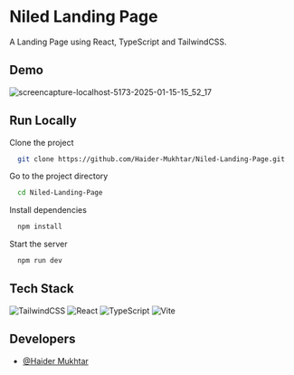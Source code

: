 
# Niled Landing Page

A Landing Page using React, TypeScript and TailwindCSS.

## Demo

![screencapture-localhost-5173-2025-01-15-15_52_17](https://github.com/user-attachments/assets/162eaf76-51ef-4a45-97f0-1669a5db5de9)


## Run Locally

Clone the project

```bash
  git clone https://github.com/Haider-Mukhtar/Niled-Landing-Page.git
```

Go to the project directory

```bash
  cd Niled-Landing-Page
```

Install dependencies

```bash
  npm install
```

Start the server

```bash
  npm run dev
```


## Tech Stack

![TailwindCSS](https://img.shields.io/badge/tailwindcss-%2338B2AC.svg?style=for-the-badge&logo=tailwind-css&logoColor=white) ![React](https://img.shields.io/badge/react-%2320232a.svg?style=for-the-badge&logo=react&logoColor=%2361DAFB)  ![TypeScript](https://img.shields.io/badge/typescript-%23007ACC.svg?style=for-the-badge&logo=typescript&logoColor=white) ![Vite](https://img.shields.io/badge/vite-%23646CFF.svg?style=for-the-badge&logo=vite&logoColor=white)


## Developers

- [@Haider Mukhtar](https://github.com/Haider-Mukhtar)


